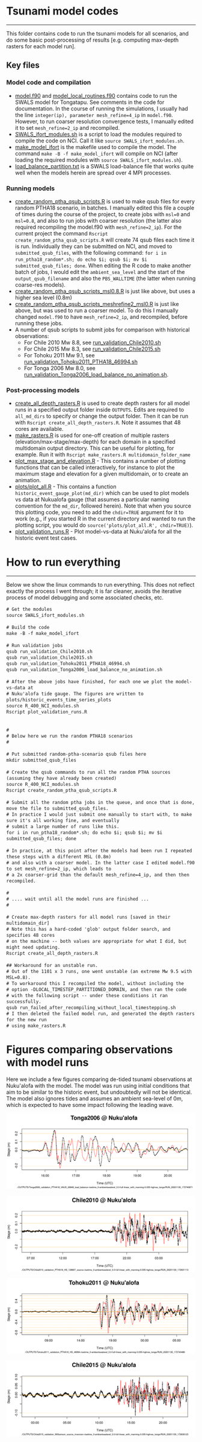 # Tsunami model codes
---------------------

This folder contains code to run the tsunami models for all scenarios, and do some basic post-processing of results [e.g. computing max-depth rasters for each model run].

## Key files

### Model code and compilation

* [model.f90](model.f90) and [model_local_routines.f90](model_local_routines.f90) contains code to run the SWALS model for Tongatapu. See comments in the code for documentation. In the course of running the simulations, I usually had the line `integer(ip), parameter mesh_refine=4_ip` in `model.f90`. However, to run coarser resolution convergence tests, I manually edited it to set `mesh_refine=2_ip` and recompiled. 
* [SWALS_ifort_modules.sh](SWALS_ifort_modules.sh) is a script to load the modules required to compile the code on NCI. Call it like `source SWALS_ifort_modules.sh`.
* [make_model_ifort](make_model_ifort) is the makefile used to compile the model. The command `make -B -f make_model_ifort` will compile on NCI (after loading the required modules with `source SWALS_ifort_modules.sh`).
* [load_balance_partition.txt](load_balance_partition.txt) is a SWALS load-balance file that works quite well when the models herein are spread over 4 MPI processes.

### Running models

* [create_random_ptha_qsub_scripts.R](create_random_ptha_qsub_scripts.R) is used to make qsub files for every random PTHA18 scenario, in batches. I manually edited this file a couple of times during the course of the project, to create jobs with `msl=0` and `msl=0.8`, and also to run jobs with coarser resolution (the latter also required recompiling the model.f90 with `mesh_refine=2_ip`). For the current project the command `Rscript create_random_ptha_qsub_scripts.R` will create 74 qsub files each time it is run. Individually they can be submitted on NCI, and moved to `submitted_qsub_files`, with the following command: `for i in run_ptha18_random*.sh; do echo $i; qsub $i; mv $i submitted_qsub_files; done`. When editing the R code to make another batch of jobs, I would edit the `ambient_sea_level` and the start of the `output_qsub_filename` and also the `PBS_WALLTIME` (the latter when running coarse-res models).
* [create_random_ptha_qsub_scripts_msl0.8.R](create_random_ptha_qsub_scripts_msl0.8.R) is just like above, but uses a higher sea level (0.8m)
* [create_random_ptha_qsub_scripts_meshrefine2_msl0.R](create_random_ptha_qsub_scripts_meshrefine2_msl0.R) is just like above, but was used to run a coarser model. To do this I manually changed `model.f90` to have `mesh_refine=2_ip`, and recompiled, before running these jobs.
* A number of qsub scripts to submit jobs for comparison with historical observations:
    - For Chile 2010 Mw 8.8, see [run_validation_Chile2010.sh](run_validation_Chile2010.sh) 
    - For Chile 2015 Mw 8.3, see [run_validation_Chile2015.sh](run_validation_Chile2015.sh) 
    - For Tohoku 2011 Mw 9.1, see [run_validation_Tohoku2011_PTHA18_46994.sh](run_validation_Tohoku2011_PTHA18_46994.sh) 
    - For Tonga 2006 Mw 8.0, see [run_validation_Tonga2006_load_balance_no_animation.sh](run_validation_Tonga2006_load_balance_no_animation.sh).

### Post-processing models

* [create_all_depth_rasters.R](create_all_depth_rasters.R) is used to create depth rasters for all model runs in a specified output folder inside `OUTPUTS`. Edits are required to `all_md_dirs` to specify or change the output folder. Then it can be run with `Rscript create_all_depth_rasters.R`. Note it assumes that 48 cores are available.
* [make_rasters.R](make_rasters.R) is used for one-off creation of multiple rasters (elevation/max-stage/max-depth) for each domain in a specified multidomain output directory. This can be useful for plotting, for example. Run it with `Rscript make_rasters.R multidomain_folder_name`
* [plot_max_stage_and_elevation.R](plot_max_stage_and_elevation.R) - This contains a number of plotting functions that can be called interactively, for instance to plot the maximum stage and elevation for a given multidomain, or to create an animation. 
* [plots/plot_all.R](plots/plot_all.R) - This contains a function `historic_event_gauge_plot(md_dir)` which can be used to plot models vs data at Nukualofa gauge (that assumes a particular naming convention for the `md_dir`, followed herein). Note that when you source this plotting code, you need to add the `chdir=TRUE` argument for it to work (e.g., if you started R in the current directory and wanted to run the plotting script, you would do `source('plots/plot_all.R', chdir=TRUE)`). 
* [plot_validation_runs.R](plot_validation_runs.R) - Plot model-vs-data at Nuku'alofa for all the historic event test cases.


# How to run everything
-----------------------

Below we show the linux commands to run everything. This does not reflect exactly the process I went through; it is far cleaner, avoids the iterative process of model debugging and some associated checks, etc.

```
# Get the modules
source SWALS_ifort_modules.sh

# Build the code
make -B -f make_model_ifort

# Run validation jobs
qsub run_validation_Chile2010.sh
qsub run_validation_Chile2015.sh
qsub run_validation_Tohoku2011_PTHA18_46994.sh
qsub run_validation_Tonga2006_load_balance_no_animation.sh

# After the above jobs have finished, for each one we plot the model-vs-data at 
# Nuku'alofa tide gauge. The figures are written to plots/historic_events_time_series_plots
source R_400_NCI_modules.sh
Rscript plot_validation_runs.R


#
# Below here we run the random PTHA18 scenarios
#

# Put submitted random-ptha-scenario qsub files here
mkdir submitted_qsub_files

# Create the qsub commands to run all the random PTHA sources (assuming they have already been created)
source R_400_NCI_modules.sh
Rscript create_random_ptha_qsub_scripts.R

# Submit all the random ptha jobs in the queue, and once that is done, move the file to submitted_qsub_files.
# In practice I would just submit one manually to start with, to make sure it's all working fine, and eventually
# submit a large number of runs like this.
for i in run_ptha18_random*.sh; do echo $i; qsub $i; mv $i submitted_qsub_files; done

# In practice, at this point after the models had been run I repeated these steps with a different MSL (0.8m)
# and also with a coarser model. In the latter case I edited model.f90 to set mesh_refine=2_ip, which leads to 
# a 2x coarser-grid than the default mesh_refine=4_ip, and then then recompiled. 

#
# .... wait until all the model runs are finished ...
#

# Create max-depth rasters for all model runs [saved in their multidomain_dir]
# Note this has a hard-coded 'glob' output folder search, and specifies 48 cores
# on the machine -- both values are appropriate for what I did, but might need updating.
Rscript create_all_depth_rasters.R

## Workaround for an unstable run.
# Out of the 1101 x 3 runs, one went unstable (an extreme Mw 9.5 with MSL=0.8). 
# To workaround this I recompiled the model, without including the 
# option -DLOCAL_TIMESTEP_PARTITIONED_DOMAIN, and then ran the code
# with the following script -- under these conditions it ran successfully. 
qsub run_failed_after_recompiling_without_local_timestepping.sh
# I then deleted the failed model run, and generated the depth rasters for the new run
# using make_rasters.R

```

# Figures comparing observations with model runs

Here we include a few figures comparing de-tided tsunami observations at Nuku'alofa with the model. The model was run using initial conditions that aim to be similar to the historic event, but undoubtedly will not be identical. The model also ignores tides and assumes an ambient sea-level of 0m, which is expected to have some impact following the leading wave. 
 
![plot for the Tonga 2006 earthquake-tsunami](plots/historic_events_time_series_plots/Tonga2006/nukualofa_gauge_modelVdata_Tonga2006_validation_PTHA18_VAUS_26849_load_balance-risetime_0-ambientsealevel_0.0-full-linear_with_manning-0.035-highres_tonga-RUN_20201130_172740871.png)

![plot for the Chile 2010 earthquake-tsunami](plots/historic_events_time_series_plots/Chile2010/nukualofa_gauge_modelVdata_Chile2010_validation_PTHA18_HS_128607_source-risetime_0-ambientsealevel_0.0-full-linear_with_manning-0.035-highres_tonga-RUN_20201130_172631113.png)

![plot for the Tohoku 2011 earthquake-tsunami](plots/historic_events_time_series_plots/Tohoku2011/nukualofa_gauge_modelVdata_Tohoku2011_validation_PTHA18_HS_46994-risetime_0-ambientsealevel_0.0-full-linear_with_manning-0.035-highres_tonga-RUN_20201130_172740486.png)

![plot for the Chile 2015 earthquake-tsunami](plots/historic_events_time_series_plots/Chile2015/nukualofa_gauge_modelVdata_Chile2015_validation_Williamson_source_inversion-risetime_0-ambientsealevel_0.0-full-linear_with_manning-0.035-highres_tonga-RUN_20201130_172630123.png)

